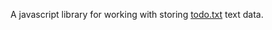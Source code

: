 A javascript library for working with storing [todo.txt](https://github.com/todotxt/todo.txt) text data.